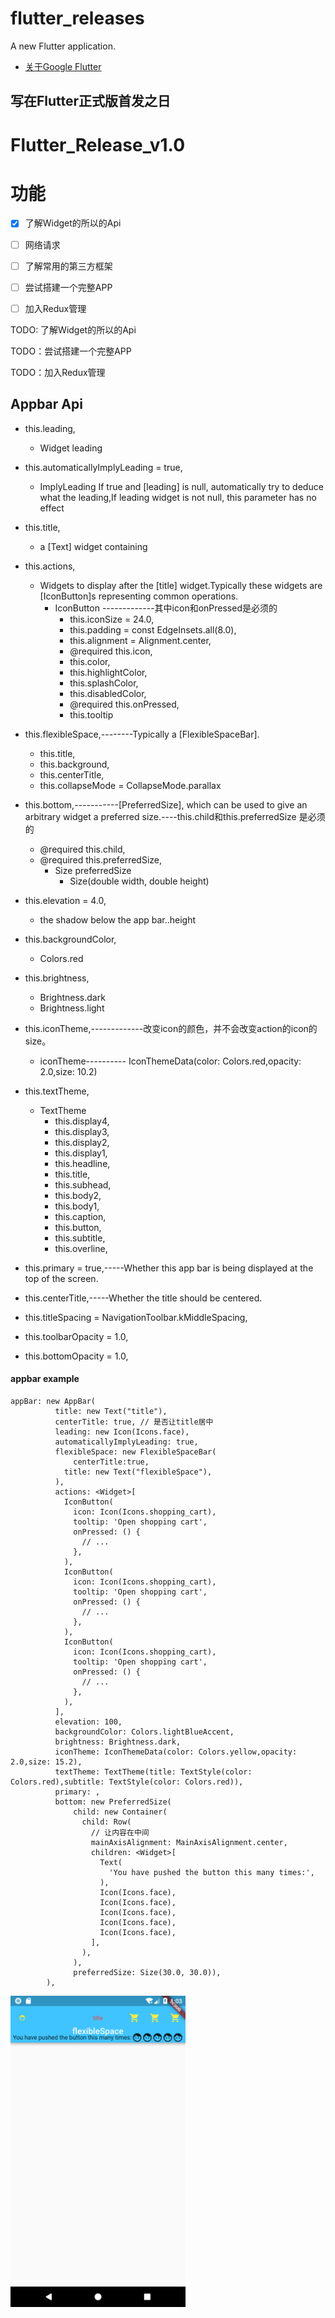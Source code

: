 # flutter_releases

A new Flutter application.

- [关于Google Flutter](https://flutterchina.club/)


## 写在Flutter正式版首发之日
# Flutter_Release_v1.0

# 功能

- [x] 了解Widget的所以的Api
- [ ] 网络请求
- [ ] 了解常用的第三方框架
- [ ] 尝试搭建一个完整APP
- [ ] 加入Redux管理


TODO: 了解Widget的所以的Api

TODO：尝试搭建一个完整APP

TODO：加入Redux管理

## Appbar Api


- this.leading,
 	- Widget leading
- this.automaticallyImplyLeading = true,
	- ImplyLeading If true and [leading] is null, automatically try to deduce what the leading,If leading widget is not null, this parameter has no effect
- this.title,
	- a [Text] widget containing
- this.actions,
	- Widgets to display after the [title] widget.Typically these widgets are [IconButton]s representing common operations.
		- IconButton   -------------其中icon和onPressed是必须的
			- this.iconSize = 24.0,
    		- this.padding = const EdgeInsets.all(8.0),
    		- this.alignment = Alignment.center,
    		- @required this.icon,
    		- this.color,
     		- this.highlightColor,
    		- this.splashColor,
    		- this.disabledColor,
    		- @required this.onPressed,
    		- this.tooltip
- this.flexibleSpace,--------Typically a [FlexibleSpaceBar].
	 - this.title,
    - this.background,
    - this.centerTitle,
    - this.collapseMode = CollapseMode.parallax

- this.bottom,-----------[PreferredSize], which can be used to give an arbitrary widget a preferred size.----this.child和this.preferredSize 是必须的
	 -  @required this.child,
  	 -  @required this.preferredSize,
	  	 -  Size preferredSize
		  	 -  Size(double width, double height)

- this.elevation = 4.0,
	- the shadow below the app bar..height
- this.backgroundColor,
	- Colors.red
- this.brightness,
	- Brightness.dark
	- Brightness.light
- this.iconTheme,-------------改变icon的颜色，并不会改变action的icon的size。
	- iconTheme---------- IconThemeData(color: Colors.red,opacity: 2.0,size: 10.2)
- this.textTheme,
	- TextTheme
		- this.display4,
    	- this.display3,
		- this.display2,
		- this.display1,
		- this.headline,
		- this.title,
		- this.subhead,
		- this.body2,
		- this.body1,
		- this.caption,
		- this.button,
		- this.subtitle,
		- this.overline,

- this.primary = true,-----Whether this app bar is being displayed at the top of the screen.
- this.centerTitle,-----Whether the title should be centered.
- this.titleSpacing = NavigationToolbar.kMiddleSpacing,
- this.toolbarOpacity = 1.0,
- this.bottomOpacity = 1.0,

#### appbar example
```
appBar: new AppBar(
          title: new Text("title"),
          centerTitle: true, // 是否让title居中
          leading: new Icon(Icons.face),
          automaticallyImplyLeading: true,
          flexibleSpace: new FlexibleSpaceBar(
              centerTitle:true,
            title: new Text("flexibleSpace"),
          ),
          actions: <Widget>[
            IconButton(
              icon: Icon(Icons.shopping_cart),
              tooltip: 'Open shopping cart',
              onPressed: () {
                // ...
              },
            ),
            IconButton(
              icon: Icon(Icons.shopping_cart),
              tooltip: 'Open shopping cart',
              onPressed: () {
                // ...
              },
            ),
            IconButton(
              icon: Icon(Icons.shopping_cart),
              tooltip: 'Open shopping cart',
              onPressed: () {
                // ...
              },
            ),
          ],
          elevation: 100,
          backgroundColor: Colors.lightBlueAccent,
          brightness: Brightness.dark,
          iconTheme: IconThemeData(color: Colors.yellow,opacity: 2.0,size: 15.2),
          textTheme: TextTheme(title: TextStyle(color: Colors.red),subtitle: TextStyle(color: Colors.red)),
          primary: ,
          bottom: new PreferredSize(
              child: new Container(
                child: Row(
                  // 让内容在中间
                  mainAxisAlignment: MainAxisAlignment.center,
                  children: <Widget>[
                    Text(
                      'You have pushed the button this many times:',
                    ),
                    Icon(Icons.face),
                    Icon(Icons.face),
                    Icon(Icons.face),
                    Icon(Icons.face),
                    Icon(Icons.face),
                  ],
                ),
              ),
              preferredSize: Size(30.0, 30.0)),
        ),

```

<div>
    <img src='./image/Screenshot_1543986237.png' width=280>
</div>

